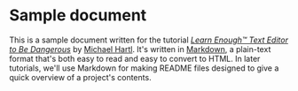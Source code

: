 # Sample document

This is a sample document written for the tutorial [*Learn Enough™ Text Editor to Be Dangerous*](http://learnenough.com/text-editor) by [Michael Hartl](http://michaelhartl.com/). It's written in [Markdown](daringfireball.net/projects/markdown/), a plain-text format that's both easy to read and easy to convert to HTML. In later tutorials, we'll use Markdown for making README files designed to give a quick overview of a project's contents.



